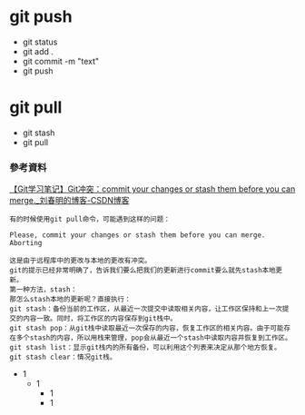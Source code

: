 # git push
 - git status
 - git add .
 - git commit -m "text" 
 - git push

# git pull
 - git stash
 - git pull

### 參考資料
[【Git学习笔记】Git冲突：commit your changes or stash them before you can merge._刘春明的博客-CSDN博客](https://blog.csdn.net/liuchunming033/article/details/45368237?utm_medium=distribute.pc_relevant.none-task-blog-title-1&spm=1001.2101.3001.4242)

    有的时候使用git pull命令，可能遇到这样的问题：

	Please, commit your changes or stash them before you can merge.  
	Aborting

    这是由于远程库中的更改与本地的更改有冲突。
    git的提示已经非常明确了，告诉我们要么把我们的更新进行commit要么就先stash本地更新。
    第一种方法，stash：
    那怎么stash本地的更新呢？直接执行：
    git stash：备份当前的工作区，从最近一次提交中读取相关内容，让工作区保持和上一次提交的内容一致。同时，将工作区的内容保存到git栈中。
    git stash pop：从git栈中读取最近一次保存的内容，恢复工作区的相关内容。由于可能存在多个stash的内容，所以用栈来管理，pop会从最近一个stash中读取内容并恢复到工作区。
    git stash list：显示git栈内的所有备份，可以利用这个列表来决定从那个地方恢复。
    git stash clear：情况git栈。
	
- 1
	- 1
		- 1
		- 1 